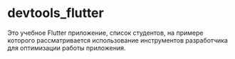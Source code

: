 # devtools_flutter

Это учебное Flutter приложение, список студентов, на примере которого рассматривается использование инструментов разработчика для оптимизации работы приложения.
